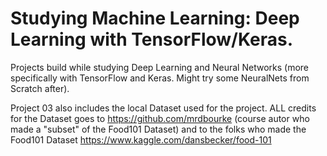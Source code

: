 # Studying Machine Learning: Deep Learning with TensorFlow/Keras.
Projects build while studying Deep Learning and Neural Networks (more specifically with TensorFlow and Keras. Might try some NeuralNets from Scratch after).

Project 03 also includes the local Dataset used for the project. ALL credits for the Dataset goes to https://github.com/mrdbourke (course autor who made a "subset" of the Food101 Dataset) and to the folks who made the Food101 Dataset https://www.kaggle.com/dansbecker/food-101